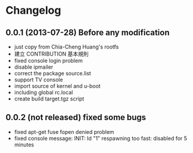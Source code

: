 # Changelog

## 0.0.1 (2013-07-28) Before any modification
 + just copy from Chia-Cheng Huang's rootfs
 + 建立 CONTRIBUTION 基本規則
 + fixed console login problem
 + disable ipmailer
 + correct the package source.list
 + support TV console
 + import source of kernel and u-boot
 + including global rc.local
 + create build target.tgz script

## 0.0.2 (not released) fixed some bugs
 + fixed apt-get fuse fopen denied problem
 + fixed console message: INIT: Id "1" respawning too fast: disabled for 5 minutes
